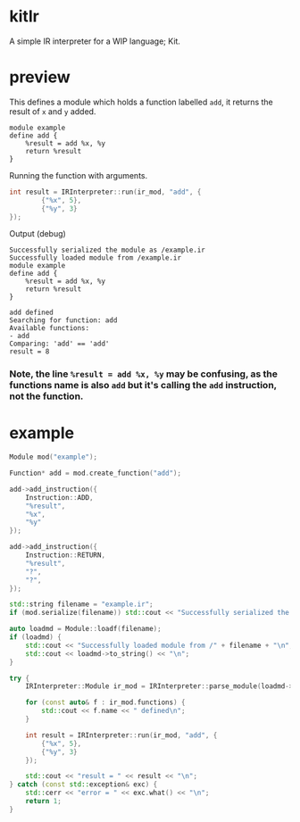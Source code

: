# kitlr

A simple IR interpreter for a WIP language; Kit.

# preview
This defines a module which holds a function labelled `add`, it returns the result of `x` and `y` added.

```
module example
define add {
    %result = add %x, %y
    return %result
}
```

Running the function with arguments.
```cpp
int result = IRInterpreter::run(ir_mod, "add", {
        {"%x", 5},
        {"%y", 3}
});
```

Output (debug)

```
Successfully serialized the module as /example.ir
Successfully loaded module from /example.ir
module example
define add {
    %result = add %x, %y
    return %result
}

add defined
Searching for function: add
Available functions:
- add
Comparing: 'add' == 'add'
result = 8
```

### Note, the line `%result = add %x, %y` may be confusing, as the functions name is also `add` but it's calling the `add` instruction, not the function.

# example

```cpp
Module mod("example");

Function* add = mod.create_function("add");

add->add_instruction({
	Instruction::ADD,
	"%result",
	"%x",
	"%y"
});

add->add_instruction({
	Instruction::RETURN,
	"%result",
	"?",
	"?",
});

std::string filename = "example.ir";
if (mod.serialize(filename)) std::cout << "Successfully serialized the module as /" + filename + "\n";

auto loadmd = Module::loadf(filename);
if (loadmd) {
	std::cout << "Successfully loaded module from /" + filename + "\n";
	std::cout << loadmd->to_string() << "\n";
}

try {
	IRInterpreter::Module ir_mod = IRInterpreter::parse_module(loadmd->to_string());

	for (const auto& f : ir_mod.functions) {
		std::cout << f.name << " defined\n";
	}

	int result = IRInterpreter::run(ir_mod, "add", {
		{"%x", 5},
		{"%y", 3}
	});

	std::cout << "result = " << result << "\n";
} catch (const std::exception& exc) {
	std::cerr << "error = " << exc.what() << "\n";
	return 1;
}
```